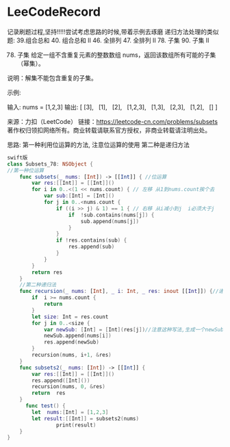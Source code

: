# LeeCodeRecord
记录刷题过程,坚持!!!!!尝试考虑思路的时候,带着示例去琢磨
递归方法处理的类似题:  39.组合总和  40. 组合总和 II  46. 全排列 47. 全排列 II  78. 子集  90. 子集 II

78. 子集
给定一组不含重复元素的整数数组 nums，返回该数组所有可能的子集（幂集）。

说明：解集不能包含重复的子集。

示例:

输入: nums = [1,2,3]
输出:
[
  [3],
  [1],
  [2],
  [1,2,3],
  [1,3],
  [2,3],
  [1,2],
  []
]

来源：力扣（LeetCode）
链接：https://leetcode-cn.com/problems/subsets
著作权归领扣网络所有。商业转载请联系官方授权，非商业转载请注明出处。

思路: 第一种利用位运算的方法, 注意位运算的使用
     第二种是递归方法 
```swift
swift版
class Subsets_78: NSObject {
//第一种位运算
    func subsets(_ nums: [Int]) -> [[Int]] { //位运算
        var res:[[Int]] = [[Int]]()
        for i in 0..<(1 << nums.count) { // 左移 从1到nums.count挨个去
            var sub:[Int] = [Int]()
            for j in 0..<nums.count {
                if ((i >> j) & 1) == 1 { // 右移 从i减小到j  i必须大于j
                    if  !sub.contains(nums[j]) {
                        sub.append(nums[j])
                    }
                }
                if !res.contains(sub) {
                    res.append(sub)
                }
            }
        }
        return res
    }
    //第二种递归法
    func recursion(_ nums: [Int], _ i: Int, _ res: inout [[Int]]) {//递归法
        if  i >= nums.count {
            return
        }
        let size: Int = res.count
        for j in 0..<size {
            var newSub: [Int] = [Int](res[j])//注意这种写法,生成一个newSub包含res的元素
            newSub.append(nums[i])
            res.append(newSub)
        }
        recursion(nums, i+1, &res)
    }
    func subsets2(_ nums: [Int]) -> [[Int]] {
        var res:[[Int]] = [[Int]]()
        res.append([Int]())
        recursion(nums, 0, &res)
        return  res
    }
      func test() {
        let  nums:[Int] = [1,2,3]
        let result:[[Int]] = subsets2(nums)
                print(result)
    }
}
```
     
